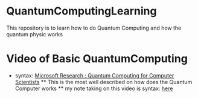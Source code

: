 # QuantumComputingLearning
This repository is to learn how to do Quantum Computing and how the quantum physic works

# Video of Basic QuantumComputing
* syntax: [Microsoft Research : Quantum Computing for Computer Scientists](https://www.youtube.com/watch?v=F_Riqjdh2oM)
** This is the most well described on how does the Quantum Computer works
** my note taking on this video is syntax: [here](https://github.com/JoonLee-K/QuantumComputingLearning/blob/master/Quantum%20computer.pdf)
